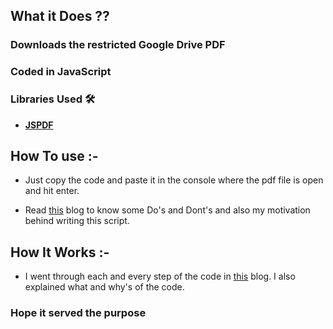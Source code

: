 ## What it Does ??

### Downloads the restricted Google Drive PDF 

### **Coded in JavaScript**

### Libraries Used 🛠  

- **[JSPDF]**

## How To use :-

- Just copy the code and paste it in the console where the pdf file is open and hit enter.

- Read [this](https://javascript.plainenglish.io/how-i-coded-a-script-to-download-the-download-restricted-files-of-google-drive-718e74c55a68) blog to know some Do's and Dont's and also my motivation behind writing this script. 

## How It Works :-

- I went through each and every step of the code in [this](https://mohithgupta.medium.com/how-i-coded-a-script-to-download-the-download-restricted-files-of-google-drive-718e74c55a68) blog. I also explained what and why's of the code.

[JSPDF]: <https://artskydj.github.io/jsPDF/docs/jsPDF.html>

### Hope it served the purpose

